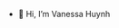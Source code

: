 - 👋 Hi, I’m Vanessa Huynh

<!---
vanessah-26/vanessah-26 is a ✨ special ✨ repository because its `README.md` (this file) appears on your GitHub profile.
You can click the Preview link to take a look at your changes.
--->
